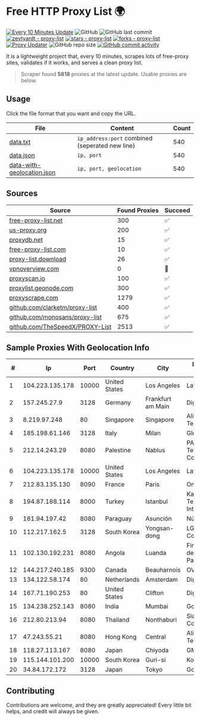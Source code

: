 
# Free HTTP Proxy List 🌍

[![Every 10 Minutes Update](https://github.com/mertguvencli/http-proxy-list/actions/workflows/main.yml/badge.svg?branch=main)](https://github.com/mertguvencli/http-proxy-list/actions/workflows/main.yml)
![GitHub](https://img.shields.io/github/license/mertguvencli/http-proxy-list)
![GitHub last commit](https://img.shields.io/github/last-commit/mertguvencli/http-proxy-list)
[![zevtyardt - proxy-list](https://img.shields.io/static/v1?label=zevtyardt&message=proxy-list&color=blue&logo=github)](https://github.com/zevtyardt/proxy-list "Go to GitHub repo")
[![stars - proxy-list](https://img.shields.io/github/stars/zevtyardt/proxy-list?style=social)](https://github.com/zevtyardt/proxy-list)
[![forks - proxy-list](https://img.shields.io/github/forks/zevtyardt/proxy-list?style=social)](https://github.com/zevtyardt/proxy-list)
[![Proxy Updater](https://github.com/zevtyardt/proxy-list/workflows/Proxy%20Updater/badge.svg)](https://github.com/zevtyardt/proxy-list/actions?query=workflow:"Proxy+Updater")
![GitHub repo size](https://img.shields.io/github/repo-size/zevtyardt/proxy-list)
[![GitHub commit activity](https://img.shields.io/github/commit-activity/m/zevtyardt/proxy-list?logo=commits)](https://github.com/zevtyardt/proxy-list/commits/main)

It is a lightweight project that, every 10 minutes, scrapes lots of free-proxy sites, validates if it works, and serves a clean proxy list.

> Scraper found **5818** proxies at the latest update. Usable proxies are below.

## Usage

Click the file format that you want and copy the URL.

|File|Content|Count|
|----|-------|-----|
|[data.txt](https://raw.githubusercontent.com/mertguvencli/http-proxy-list/main/proxy-list/data.txt)|`ip_address:port` combined (seperated new line)|540|
|[data.json](https://raw.githubusercontent.com/mertguvencli/http-proxy-list/main/proxy-list/data.json)|`ip, port`|540|
|[data-with-geolocation.json](https://raw.githubusercontent.com/mertguvencli/http-proxy-list/main/proxy-list/data-with-geolocation.json)|`ip, port, geolocation`|540|

## Sources

|Source|Found Proxies|Succeed|
|------|-------------|-------|
|[free-proxy-list.net](https://free-proxy-list.net)|300|✅|
|[us-proxy.org](https://www.us-proxy.org)|200|✅|
|[proxydb.net](http://proxydb.net)|15|✅|
|[free-proxy-list.com](https://free-proxy-list.com/?page=&port=&type%5B%5D=http&type%5B%5D=https&up_time=0&search=Search)|10|✅|
|[proxy-list.download](https://www.proxy-list.download/HTTP)|26|✅|
|[vpnoverview.com](https://vpnoverview.com/privacy/anonymous-browsing/free-proxy-servers)|0|🚫|
|[proxyscan.io](https://www.proxyscan.io)|100|✅|
|[proxylist.geonode.com](https://proxylist.geonode.com/api/proxy-list?limit=300&page=1&sort_by=lastChecked&sort_type=desc&protocols=http,https)|300|✅|
|[proxyscrape.com](https://api.proxyscrape.com/v2/?request=displayproxies&protocol=http&timeout=10000&country=all&ssl=all&anonymity=all)|1279|✅|
|[github.com/clarketm/proxy-list](https://raw.githubusercontent.com/clarketm/proxy-list/master/proxy-list-raw.txt)|400|✅|
|[github.com/monosans/proxy-list](https://raw.githubusercontent.com/monosans/proxy-list/main/proxies/http.txt)|675|✅|
|[github.com/TheSpeedX/PROXY-List](https://raw.githubusercontent.com/TheSpeedX/PROXY-List/master/http.txt)|2513|✅|


## Sample Proxies With Geolocation Info

|#|Ip|Port|Country|City|Internet Service Provider|
|-|--|----|-------|----|-------------------------|
|1|104.223.135.178|10000|United States|Los Angeles|LayerHost|
|2|157.245.27.9|3128|Germany|Frankfurt am Main|DigitalOcean, LLC|
|3|8.219.97.248|80|Singapore|Singapore|Alibaba (US) Technology Co., Ltd.|
|4|185.198.61.146|3128|Italy|Milan|Global Router LLC|
|5|212.14.243.29|8080|Palestine|Nablus|PALTEL (Palestine Telecommunications Co.).|
|6|104.223.135.178|10000|United States|Los Angeles|LayerHost|
|7|212.83.135.130|8090|France|Paris|Online S.A.S.|
|8|194.87.188.114|8000|Turkey|Istanbul|Kadir Huseyin Tezcan Nosspeed Internet Teknolojileri|
|9|181.94.197.42|8080|Paraguay|Asunción|Núcleo S.A.|
|10|112.217.162.5|3128|South Korea|Yongsan-dong|LG DACOM Corporation|
|11|102.130.192.231|8080|Angola|Luanda|Finstar - Sociedade de Investimento e Participacoes S.A|
|12|144.217.240.185|9300|Canada|Beauharnois|OVH SAS|
|13|134.122.58.174|80|Netherlands|Amsterdam|DigitalOcean, LLC|
|14|167.71.190.253|80|United States|Clifton|DigitalOcean, LLC|
|15|134.238.252.143|8080|India|Mumbai|Google LLC|
|16|212.80.213.94|8080|Thailand|Nonthaburi|Siamdata Communication Co.|
|17|47.243.55.21|8080|Hong Kong|Central|Alibaba (US) Technology Co., Ltd.|
|18|118.27.113.167|8080|Japan|Chiyoda|GMO Internet, Inc.|
|19|115.144.101.200|10000|South Korea|Guri-si|Korea Telecom|
|20|34.84.172.172|3128|Japan|Tokyo|Google LLC|



## Contributing

Contributions are welcome, and they are greatly appreciated! Every
little bit helps, and credit will always be given.

